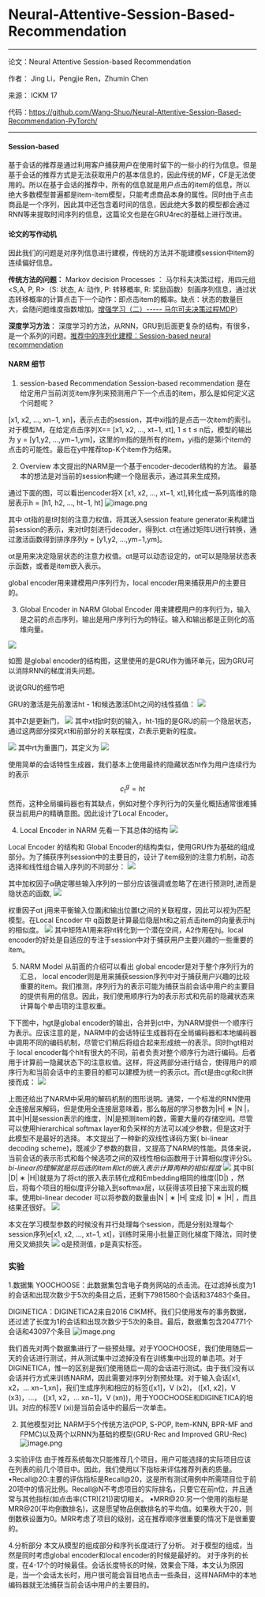 
# Neural-Attentive-Session-Based-Recommendation
-------

论文：Neural Attentive Session-based Recommendation

作者： Jing Li，Pengjie Ren，Zhumin Chen

来源： ICKM 17

代码：https://github.com/Wang-Shuo/Neural-Attentive-Session-Based-Recommendation-PyTorch/

----

#### Session-based
基于会话的推荐是通过利用客户捕获用户在使用时留下的一些小的行为信息。但是基于会话的推荐方式是无法获取用户的基本信息的，因此传统的MF，CF是无法使用的。所以在基于会话的推荐中，所有的信息就是用户点击的item的信息，所以绝大多数模型普遍都是item-item模型，只能考虑商品本身的属性。同时由于点击商品是一个序列，因此其中还包含着时间的信息，因此绝大多数的模型都会通过RNN等来提取时间序列的信息，这篇论文也是在GRU4rec的基础上进行改进。

####  论文的写作动机
因此我们的问题是对序列信息进行建模，传统的方法并不能建模session中item的连续偏好信息。

**传统方法的问题：**
Markov decision Processes ：
马尔科夫决策过程，用四元组<S,A, P, R>（S: 状态, A: 动作, P: 转移概率, R: 奖励函数）刻画序列信息，通过状态转移概率的计算点击下一个动作：即点击item的概率。缺点：状态的数量巨大，会随问题维度指数增加。[增强学习（二）----- 马尔可夫决策过程MDP](https://link.zhihu.com/?target=http%3A//www.cnblogs.com/jinxulin/p/3517377.html)）

**深度学习方法**：
深度学习的方法，从RNN，GRU到后面更复杂的结构，有很多，是一个系列的问题。[推荐中的序列化建模：Session-based neural recommendation](https://zhuanlan.zhihu.com/p/30720579)

####  NARM 细节
1. session-based Recommendation
 Session-based  recommendation 是在给定用户当前浏览item序列来预测用户下一个点击的item，那么是如何定义这个问题呢？

[x1, x2, ..., xn−1, xn]，表示点击的session，其中xi指的是点击一次item的索引。
对于模型M，在给定点击序列X== [x1, x2, ..., xt−1, xt], 1 ≤ t ≤ n后，模型的输出为
y = [y1,y2, ...,ym−1,ym]，这里的m指的是所有的item，yi指的是第i个item的点击的可能性。最后在y中推荐top-K个item作为结果。

2. Overview
本文提出的NARM是一个基于encoder-decoder结构的方法。
最基本的想法是对当前的session构建一个隐层表示，通过其来生成预。

通过下面的图，可以看出encoder将X [x1, x2, ..., xt−1, xt],转化成一系列高维的隐层表示h = [h1, h2, ..., ht−1, ht] 
![image.png](https://upload-images.jianshu.io/upload_images/3426235-78fcd8103d6bcf9b.png?imageMogr2/auto-orient/strip%7CimageView2/2/w/1240)

其中 αt指的是t时刻的注意力权值，将其送入session feature generator来构建当前session的表示，来对t时刻进行decoder，得到ct. ct在通过矩阵U进行转换，通过激活函数得到排序序列y = [y1,y2, ...,ym−1,ym]。

αt是用来决定隐层状态的注意力权值。αt是可以动态设定的，αt可以是隐层状态表示函数，或者是item嵌入表示。

 global encoder用来建模用户序列行为，local encoder用来捕获用户的主要目的。

3.  Global Encoder in NARM
 Global Encoder 用来建模用户的序列行为，输入是之前的点击序列，输出是用户序列行为的特征。输入和输出都是正则化的高维向量。

![](https://upload-images.jianshu.io/upload_images/3426235-84cfb741964c0620.png?imageMogr2/auto-orient/strip%7CimageView2/2/w/1240)

如图 是global encoder的结构图，这里使用的是GRU作为循环单元，因为GRU可以消除RNN的梯度消失问题。

说说GRU的细节吧

GRU的激活是先前激活ht - 1和候选激活Dht之间的线性插值：
![](https://upload-images.jianshu.io/upload_images/3426235-b59fbc41207142c5.png?imageMogr2/auto-orient/strip%7CimageView2/2/w/1240)

其中Zt是更新门，
![](https://upload-images.jianshu.io/upload_images/3426235-0efa8b0c57c0b2d9.png?imageMogr2/auto-orient/strip%7CimageView2/2/w/1240)
其中xt指t时刻的输入，ht-1指的是GRU的前一个隐层状态，通过这两部分探究xt和前部分的关联程度，Zt表示更新的程度。

![](https://upload-images.jianshu.io/upload_images/3426235-cf17f33c6abfcf05.png?imageMogr2/auto-orient/strip%7CimageView2/2/w/1240)
其中rt为重置门，其定义为
![](https://upload-images.jianshu.io/upload_images/3426235-42e3c988c8429bb5.png?imageMogr2/auto-orient/strip%7CimageView2/2/w/1240)

使用简单的会话特性生成器，我们基本上使用最终的隐藏状态ht作为用户连续行为的表示
$$c^g_t= ht$$
然而，这种全局编码器也有其缺点，例如对整个序列行为的矢量化概括通常很难捕获当前用户的精确意图。因此设计了Local Encoder。

4.  Local Encoder in NARM
先看一下其总体的结构
![](https://upload-images.jianshu.io/upload_images/3426235-25c927a691c1be40.png?imageMogr2/auto-orient/strip%7CimageView2/2/w/1240)

Local Encoder 的结构和 Global Encoder的结构类似，使用GRU作为基础的组成部分。为了捕获序列session中的主要目的，设计了item级别的注意力机制，动态选择和线性组合输入序列的不同部分：
![](https://upload-images.jianshu.io/upload_images/3426235-bf1152a43c2ac857.png?imageMogr2/auto-orient/strip%7CimageView2/2/w/1240)

其中加权因子α确定哪些输入序列的一部分应该强调或忽略了在进行预测时,进而是隐状态的函数,
![](https://upload-images.jianshu.io/upload_images/3426235-05ef9a8a43c01194.png?imageMogr2/auto-orient/strip%7CimageView2/2/w/1240)

权重因子αt j用来平衡输入位置j和输出位置t之间的关联程度，因此可以视为匹配模型。在Local Encoder 中  q函数是计算最后隐层ht和之前点击item的向量表示hj的相似度。
![](https://upload-images.jianshu.io/upload_images/3426235-8a59fe2e9a7313d3.png?imageMogr2/auto-orient/strip%7CimageView2/2/w/1240)
其中矩阵A1用来将ht转化到一个潜在空间，A2作用在hj。local encoder的好处是自适应的专注于session中对于捕获用户主要兴趣的一些重要的item。


5.  NARM Model
从前面的介绍可以看出 global encoder是对于整个序列行为的汇总， local encoder则是用来捕获session序列中对于捕获用户兴趣的比较重要的item。我们推测，序列行为的表示可能为捕获当前会话中用户的主要目的提供有用的信息。因此，我们使用顺序行为的表示形式和先前的隐藏状态来计算每个单击项的注意权重。

下下图中，hgt是global encoder的输出，合并到ct中，为NARM提供一个顺序行为表示。应该注意的是，NARM中的会话特征生成器将在全局编码器和本地编码器中调用不同的编码机制，尽管它们稍后将组合起来形成统一的表示。同时hgt相对于
 local encoder每个hlt有很大的不同，前者负责对整个顺序行为进行编码。后者用于计算前一隐藏状态下的注意权值。这样，将这两部分进行结合，使得用户的顺序行为和当前会话中的主要目的都可以建模为统一的表示ct。而ct是由cgt和clt拼接而成：
![](https://upload-images.jianshu.io/upload_images/3426235-7086f5f76db9b9dc.png?imageMogr2/auto-orient/strip%7CimageView2/2/w/1240)

上图还给出了NARM中采用的解码机制的图形说明。通常，一个标准的RNN使用全连接层来解码，但是使用全连接层意味着，那么每层的学习参数为|H| ∗ |N |，其中|H|是session表示的维度，|N|是预测item的数，需要大量的存储空间。尽管可以使用hierarchical softmax layer和负采样的方法可以减少参数，但是这对于此模型不是最好的选择。
本文提出了一种新的双线性译码方案( bi-linear decoding scheme)，既减少了参数的数目，又提高了NARM的性能。具体来说，当前会话的表示形式和每个候选项之间的双线性相似函数用于计算相似度评分Si。*bi-linear的理解就是将后选的item和ct的嵌入表示计算两种的相似程度*
![](https://upload-images.jianshu.io/upload_images/3426235-ff8457052d3c6903.png?imageMogr2/auto-orient/strip%7CimageView2/2/w/1240)
其中B( |D| ∗ |H|)就是为了将ct的嵌入表示转化成和Embedding相同的维度(|D|) ，然后，将每个项目的相似度评分输入到softmax层，以获得该项目接下来出现的概率。使用bi-linear decoder 可以将参数的数量由|N | ∗ |H| 变成 |D| ∗ |H| ，而且结果还很好。
![](https://upload-images.jianshu.io/upload_images/3426235-d09a9c006da4ebac.png?imageMogr2/auto-orient/strip%7CimageView2/2/w/1240)


本文在学习模型参数的时候没有并行处理每个session，而是分别处理每个session序列e[x1, x2, ..., xt−1, xt]，训练时采用小批量正则化梯度下降法，同时使用交叉熵损失
![](https://upload-images.jianshu.io/upload_images/3426235-8c96eb1d374924f5.png?imageMogr2/auto-orient/strip%7CimageView2/2/w/1240)
q是预测值，p是真实标签。

### 实验
1.数据集
YOOCHOOSE：此数据集包含电子商务网站的点击流。在过滤掉长度为1的会话和出现次数少于5次的条目之后，还剩下7981580个会话和37483个条目。

DIGINETICA：DIGINETICA2来自2016 CIKM杯。我们只使用发布的事务数据，还过滤了长度为1的会话和出现次数少于5次的条目。最后，数据集包含204771个会话和43097个条目
![image.png](https://upload-images.jianshu.io/upload_images/3426235-e6335c34654c02fa.png?imageMogr2/auto-orient/strip%7CimageView2/2/w/1240)

我们首先对两个数据集进行了一些预处理。对于YOOCHOOSE，我们使用随后一天的会话进行测试，并从测试集中过滤掉没有在训练集中出现的单击项。对于DIGINETICA，惟一的区别是我们使用随后一周的会话进行测试。由于我们没有以会话并行方式来训练NARM，因此需要对序列分割预处理。对于输入会话[x1, x2，… xn−1,xn]，我们生成序列和相应的标签([x1]，V (x2)， ([x1, x2]，V (x3)，…， ([x1, x2，… xn−1]，V (xn))，用于YOOCHOOSE和DIGINETICA的培训。对应的标签V (xi)是当前会话中的最后一次单击。

2. 其他模型对比
NARM于5个传统方法(POP, S-POP, Item-KNN, BPR-MF and FPMC)以及两个以RNN为基础的模型(GRU-Rec and Improved GRU-Rec)
![image.png](https://upload-images.jianshu.io/upload_images/3426235-e713bc2d806bea4c.png?imageMogr2/auto-orient/strip%7CimageView2/2/w/1240)

3.实验评估
由于推荐系统每次只能推荐几个项目，用户可能选择的实际项目应该在列表的前几个项目中。因此，我们使用以下指标来评估推荐列表的质量。
•Recall@20:主要的评估指标是Recall@20，这是所有测试用例中所需项目位于前20项中的情况比例。Recall@N不考虑项目的实际排名，只要它在前n位，并且通常与其他指标(如点击率(CTR)[21])密切相关。
•MRR@20:另一个使用的指标是MRR@20(平均倒数排名)，这是愿望物品倒数排名的平均值。如果秩大于20，则倒数秩设置为0。MRR考虑了项目的级别，这在推荐顺序很重要的情况下是很重要的。
 
4.分析部分
本文从模型的组成部分和序列长度进行了分析。
对于模型的组成，当然是同时考虑global encoder和local encoder的时候是最好的。
对于序列的长度，在4-17个的时候最佳。会话长度特长的时候，效果会下降，本文认为原因是，当一个会话太长时，用户很可能会盲目地点击一些条目，这样NARM中的本地编码器就无法捕获当前会话中用户的主要目的。




